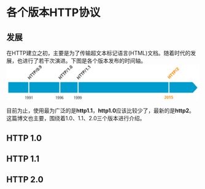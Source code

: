 # 各个版本HTTP协议
## 发展
在HTTP建立之初，主要是为了传输超文本标记语言(HTML)文档。随着时代的发展，也进行了若干次演进。下图是各个版本发布的时间轴。           
![http时间轴](2019-04-27-21-15-24.png) 
           
目前为止，使用最为广泛的是**http1.1**，**http1.0**应该比较少了，最新的是**http2**。     
这篇博文也主要，围绕着1.0、1.1、2.0三个版本进行介绍。
## HTTP 1.0



## HTTP 1.1

## HTTP 2.0
